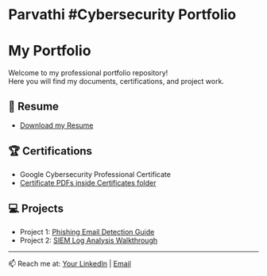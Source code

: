 # Parvathi #Cybersecurity Portfolio 
# My Portfolio

Welcome to my professional portfolio repository!  
Here you will find my documents, certifications, and project work.

## 📄 Resume
- [Download my Resume](Resume/Resume_Parvathi.pdf)

## 🏆 Certifications
- Google Cybersecurity Professional Certificate
- [Certificate PDFs inside Certificates folder](Certificates/)

## 💻 Projects
- Project 1: [Phishing Email Detection Guide](Projects/phishing-guide.pdf)
- Project 2: [SIEM Log Analysis Walkthrough](Projects/siem-analysis.pdf)

---
📫 Reach me at: [Your LinkedIn](https://linkedin.com/in/yourprofile) | [Email](mailto:youremail@example.com)
